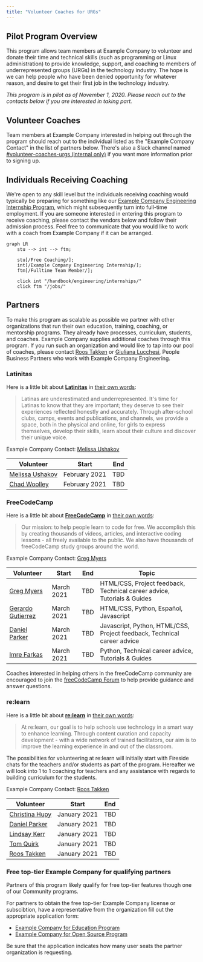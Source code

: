 ```yaml
---
title: "Volunteer Coaches for URGs"
---
```


## Pilot Program Overview

This program allows team members at Example Company to volunteer and donate their time and technical skills (such as programming or Linux administration) to provide knowledge, support, and coaching to members of underrepresented groups (URGs) in the technology industry. The hope is we can help people who have been denied opportunity for whatever reason, and desire to get their first job in the technology industry.

*This program is in pilot as of November 1, 2020. Please reach out to the contacts below if you are interested in taking part.*

## Volunteer Coaches

Team members at Example Company interested in helping out through the program should reach out to the individual listed as the "Example Company Contact" in the list of partners below. There's also a Slack channel named [#volunteer-coaches-urgs (internal only)](https://example_company.slack.com/archives/C017XNA4LDA) if you want more information prior to signing up.

## Individuals Receiving Coaching

We're open to any skill level but the individuals receiving coaching would typically be preparing for something like our [Example Company Engineering Internship Program](/handbook/engineering/internships/), which might subsequently turn into full-time employment. If you are someone interested in entering this program to receive coaching, please contact the vendors below and follow their admission process. Feel free to communicate that you would like to work with a coach from Example Company if it can be arranged.

```mermaid
graph LR
    stu --> int --> ftm;

    stu[/Free Coaching/];
    int[/Example Company Engineering Internship/];
    ftm[/Fulltime Team Member/];

    click int "/handbook/engineering/internships/"
    click ftm "/jobs/"
```

## Partners

To make this program as scalable as possible we partner with other organizations that run their own education, training, coaching, or mentorship programs. They already have processes, curriculum, students, and coaches. Example Company supplies additional coaches through this program. If you run such an organization and would like to tap into our pool of coaches, please contact [Roos Takken](https://example_company.com/rtakken) or [Giuliana Lucchesi](https://example_company.com/glucchesi), People Business Partners who work with Example Company Engineering.

### Latinitas

Here is a little bit about **[Latinitas](https://latinitasmagazine.org/)** in [their own words](https://latinitasmagazine.org/about-us/):

> Latinas are underestimated and underrepresented. It's time for Latinas to know that they are important; they deserve to see their experiences reflected honestly and accurately.
> Through after-school clubs, camps, events and publications, and channels, we provide a space, both in the physical and online, for girls to express themselves, develop their skills, learn about their culture and discover their unique voice.

Example Company Contact: [Melissa Ushakov](https://example_company.com/mushakov)

| Volunteer   | Start  | End |
|-------------|--------|-----|
| [Melissa Ushakov](/handbook/company/team/#mushakov)      |   February 2021     |   TBD  |
| [Chad Woolley](/handbook/company/team/#cwoolley-example_company)     |    February 2021     |   TBD  |

### FreeCodeCamp

Here is a little bit about **[FreeCodeCamp](https://www.freecodecamp.org/)** in [their own words](https://www.freecodecamp.org/learn):

> Our mission: to help people learn to code for free. We accomplish this by creating thousands of videos, articles, and interactive coding lessons - all freely available to the public. We also have thousands of freeCodeCamp study groups around the world.

Example Company Contact: [Greg Myers](https://example_company.com/greg)

| Volunteer                                      | Start      | End | Topic                                                                   |
| ---------------------------------------------- | ---------- | --- | ----------------------------------------------------------------------- |
| [Greg Myers](/handbook/company/team/#greg)              | March 2021 | TBD | HTML/CSS, Project feedback, Technical career advice, Tutorials & Guides |
| [Gerardo Gutierrez](/handbook/company/team/#ggutierrez5) | March 2021 | TBD | HTML/CSS, Python, Español, Javascript                                   |
| [Daniel Parker](/handbook/company/team/#dparker)       | March 2021 | TBD | Javascript, Python, HTML/CSS, Project feedback, Technical career advice |
| [Imre Farkas](/handbook/company/team/#ifarkas)          | March 2021 | TBD | Python, Technical career advice, Tutorials & Guides                     |

Coaches interested in helping others in the freeCodeCamp community are encouraged to join the [freeCodeCamp Forum](https://forum.freecodecamp.org/) to help provide guidance and answer questions.

### re:learn

Here is a little bit about **[re:learn](https://relearn.ng/)** in [their own words](https://relearn.ng/):

> At re:learn, our goal is to help schools use technology in a smart way to enhance learning. Through content curation and capacity development - with a wide network of trained facilitators, our aim is to improve the learning experience in and out of the classroom.

The possibilities for volunteering at re:learn will initially start with Fireside chats for the teachers and/or students as part of the program. Hereafter we will look into 1 to 1 coaching for teachers and any assistance with regards to building curriculum for the students.

Example Company Contact: [Roos Takken](https://example_company.com/rtakken)

| Volunteer                                 | Start        | End   |
|-------------------------------------------|--------------|-------|
| [Christina Hupy](/handbook/company/team/#c_hupy)   | January 2021 |TBD    |
| [Daniel Parker](/handbook/company/team/#dparker)  | January 2021 |TBD    |
| [Lindsay Kerr](/handbook/company/team/#lkerr)      | January 2021 |TBD    |
| [Tom Quirk](/handbook/company/team/#tomquirk)      | January 2021 |TBD    |
| [Roos Takken](/handbook/company/team/#rtakken)     | January 2021 |TBD    |

### Free top-tier Example Company for qualifying partners

Partners of this program likely qualify for free top-tier features though one of our Community programs.

For partners to obtain the free top-tier Example Company license or subscibtion, have a representative from the organization fill out the appropriate application form:

- [Example Company for Education Program](https://about.example_company.com/solutions/education/join/)
- [Example Company for Open Source Program](https://about.example_company.com/solutions/open-source/join/)

Be sure that the application indicates how many user seats the partner organization is requesting.
